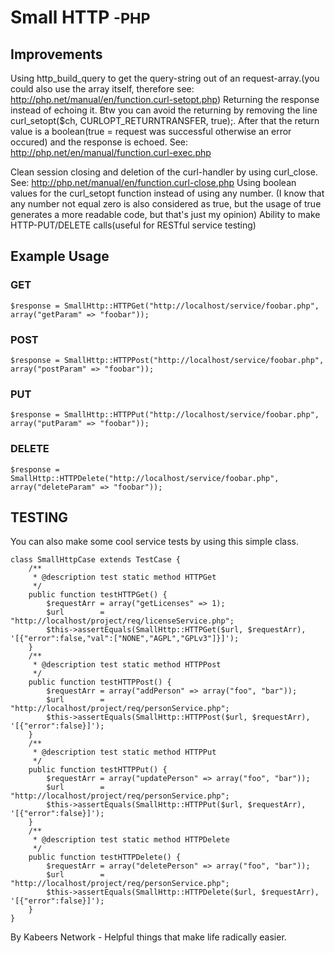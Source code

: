 # Small HTTP <small>-PHP</small>


## Improvements

Using http_build_query to get the query-string out of an request-array.(you could also use the array itself, 
therefore see: http://php.net/manual/en/function.curl-setopt.php)
Returning the response instead of echoing it. Btw you can avoid the returning by removing the line curl_setopt($ch, CURLOPT_RETURNTRANSFER, true);. 
After that the return value is a boolean(true = request was successful otherwise an error occured) and the response is echoed. See: http://php.net/en/manual/function.curl-exec.php

Clean session closing and deletion of the curl-handler by using curl_close. See: http://php.net/manual/en/function.curl-close.php
Using boolean values for the curl_setopt function instead of using any number.
(I know that any number not equal zero is also considered as true, but the usage of true generates a more readable code, but that's just my opinion)
Ability to make HTTP-PUT/DELETE calls(useful for RESTful service testing)


## Example Usage

### GET

```
$response = SmallHttp::HTTPGet("http://localhost/service/foobar.php", array("getParam" => "foobar"));
```

### POST

```
$response = SmallHttp::HTTPPost("http://localhost/service/foobar.php", array("postParam" => "foobar"));
```

### PUT

```
$response = SmallHttp::HTTPPut("http://localhost/service/foobar.php", array("putParam" => "foobar"));
```

### DELETE

```
$response = SmallHttp::HTTPDelete("http://localhost/service/foobar.php", array("deleteParam" => "foobar"));
```

## TESTING

You can also make some cool service tests by using this simple class.
```
class SmallHttpCase extends TestCase {
    /**
     * @description test static method HTTPGet
     */
    public function testHTTPGet() {
        $requestArr = array("getLicenses" => 1);
        $url        = "http://localhost/project/req/licenseService.php";
        $this->assertEquals(SmallHttp::HTTPGet($url, $requestArr), '[{"error":false,"val":["NONE","AGPL","GPLv3"]}]');
    }
    /**
     * @description test static method HTTPPost
     */
    public function testHTTPPost() {
        $requestArr = array("addPerson" => array("foo", "bar"));
        $url        = "http://localhost/project/req/personService.php";
        $this->assertEquals(SmallHttp::HTTPPost($url, $requestArr), '[{"error":false}]');
    }
    /**
     * @description test static method HTTPPut
     */
    public function testHTTPPut() {
        $requestArr = array("updatePerson" => array("foo", "bar"));
        $url        = "http://localhost/project/req/personService.php";
        $this->assertEquals(SmallHttp::HTTPPut($url, $requestArr), '[{"error":false}]');
    }
    /**
     * @description test static method HTTPDelete
     */
    public function testHTTPDelete() {
        $requestArr = array("deletePerson" => array("foo", "bar"));
        $url        = "http://localhost/project/req/personService.php";
        $this->assertEquals(SmallHttp::HTTPDelete($url, $requestArr), '[{"error":false}]');
    }
}

```

By Kabeers Network - Helpful things that make life radically easier.
